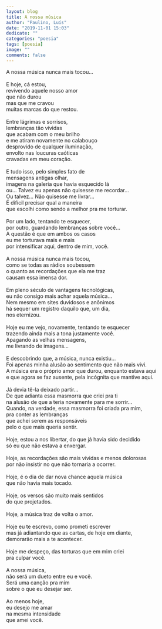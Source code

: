 ```yaml
---
layout: blog
title: A nossa música
author: "Paulino, Luís"
date: "2019-11-01 15:03"
dedicate: ""
categories: "poesia"
tags: [poesia]
image: ""
comments: false
---
```


A nossa música nunca mais tocou...\
\
E hoje, cá estou,\
revivendo aquele nosso amor\
que não durou\
mas que me cravou\
muitas marcas do que restou.\
\
Entre lágrimas e sorrisos,\
lembranças tão vívidas\
que acabam com o meu brilho\
e me atiram novamente no calabouço\
desprovido de qualquer iluminação,\
envolto nas loucuras caóticas\
cravadas em meu coração.\
\
E tudo isso, pelo simples fato de\
mensagens antigas olhar,\
imagens na galeria que havia esquecido lá\
ou... Talvez eu apenas não quisesse me recordar...\
Ou talvez... Não quisesse me livrar...\
É difícil precisar qual a maneira\
que escolhi como sendo a melhor pra me torturar.\
\
Por um lado, tentando te esquecer,\
por outro, guardando lembranças sobre você...\
A questão é que em ambos os casos\
eu me torturava mais e mais\
por intensificar aqui, dentro de mim, você.\
\
A nossa música nunca mais tocou,\
como se todas as rádios soubessem\
o quanto as recordações que ela me traz\
causam essa imensa dor.\
\
Em pleno século de vantagens tecnológicas,\
eu não consigo mais achar aquela música...\
Nem mesmo em sites duvidosos e anônimos\
há sequer um registro daquilo que, um dia,\
nos eternizou.\
\
Hoje eu me vejo, novamente, tentando te esquecer\
trazendo ainda mais a tona justamente você.\
Apagando as velhas mensagens,\
me livrando de imagens...\
\
E descobrindo que, a música, nunca existiu...\
Foi apenas minha alusão ao sentimento que não mais vivi.\
A música era o próprio amor que durou, enquanto estava aqui\
e que agora se faz ausente, pela incógnita que mantive aqui.\
\
Já devia tê-la deixado partir...\
De que adianta essa masmorra que criei pra ti\
na alusão de que a teria novamente para me sorrir...\
Quando, na verdade, essa masmorra foi criada pra mim,\
pra conter as lembranças\
que achei serem as responsáveis\
pelo o que mais queria sentir.\
\
Hoje, estou a nos libertar, do que já havia sido decidido\
só eu que não estava a enxergar.\
\
Hoje, as recordações são mais vívidas e menos dolorosas\
por não insistir no que não tornaria a ocorrer.\
\
Hoje, é o dia de dar nova chance aquela música\
que não havia mais tocado.\
\
Hoje, os versos são muito mais sentidos\
do que projetados.\
\
Hoje, a música traz de volta o amor.\
\
Hoje eu te escrevo, como prometi escrever\
mas já adiantando que as cartas, de hoje em diante,\
demorarão mais a te acontecer.\
\
Hoje me despeço, das torturas que em mim criei\
pra culpar você.\
\
A nossa música,\
não será um dueto entre eu e você.\
Será uma canção pra mim\
sobre o que eu desejar ser.\
\
Ao menos hoje,\
eu desejo me amar\
na mesma intensidade\
que amei você.
